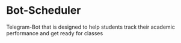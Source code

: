 # Bot-Scheduler
Telegram-Bot that is designed to help students track their academic performance and get ready for classes

